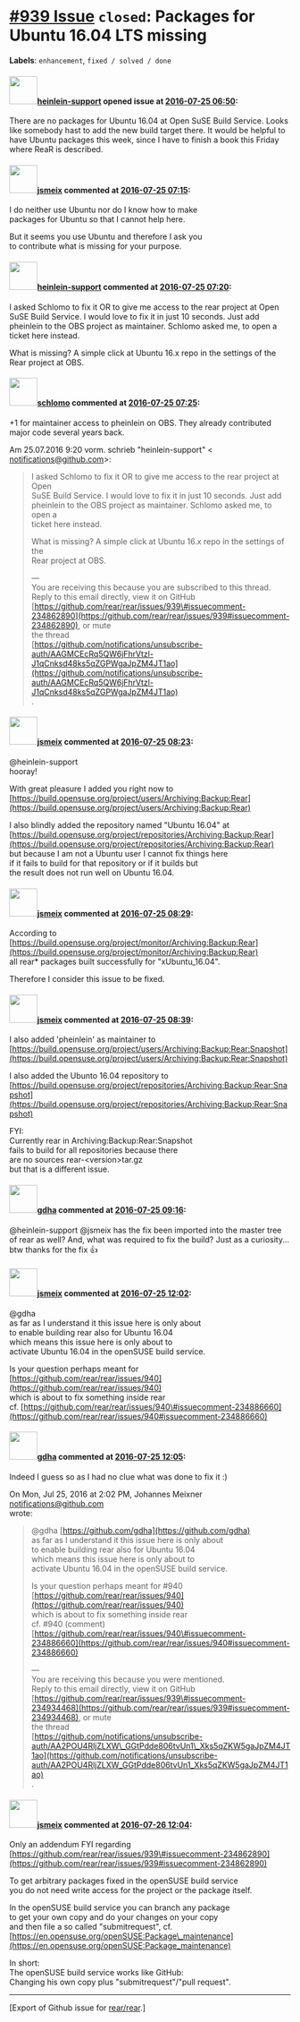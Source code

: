 [\#939 Issue](https://github.com/rear/rear/issues/939) `closed`: Packages for Ubuntu 16.04 LTS missing
======================================================================================================

**Labels**: `enhancement`, `fixed / solved / done`

#### <img src="https://avatars.githubusercontent.com/u/20636341?v=4" width="50">[heinlein-support](https://github.com/heinlein-support) opened issue at [2016-07-25 06:50](https://github.com/rear/rear/issues/939):

There are no packages for Ubuntu 16.04 at Open SuSE Build Service. Looks
like somebody hast to add the new build target there. It would be
helpful to have Ubuntu packages this week, since I have to finish a book
this Friday where ReaR is described.

#### <img src="https://avatars.githubusercontent.com/u/1788608?u=925fc54e2ce01551392622446ece427f51e2f0ce&v=4" width="50">[jsmeix](https://github.com/jsmeix) commented at [2016-07-25 07:15](https://github.com/rear/rear/issues/939#issuecomment-234861341):

I do neither use Ubuntu nor do I know how to make  
packages for Ubuntu so that I cannot help here.

But it seems you use Ubuntu and therefore I ask you  
to contribute what is missing for your purpose.

#### <img src="https://avatars.githubusercontent.com/u/20636341?v=4" width="50">[heinlein-support](https://github.com/heinlein-support) commented at [2016-07-25 07:20](https://github.com/rear/rear/issues/939#issuecomment-234862890):

I asked Schlomo to fix it OR to give me access to the rear project at
Open SuSE Build Service. I would love to fix it in just 10 seconds. Just
add pheinlein to the OBS project as maintainer. Schlomo asked me, to
open a ticket here instead.

What is missing? A simple click at Ubuntu 16.x repo in the settings of
the Rear project at OBS.

#### <img src="https://avatars.githubusercontent.com/u/101384?v=4" width="50">[schlomo](https://github.com/schlomo) commented at [2016-07-25 07:25](https://github.com/rear/rear/issues/939#issuecomment-234864123):

+1 for maintainer access to pheinlein on OBS. They already contributed  
major code several years back.

Am 25.07.2016 9:20 vorm. schrieb "heinlein-support" &lt;  
<notifications@github.com>&gt;:

> I asked Schlomo to fix it OR to give me access to the rear project at
> Open  
> SuSE Build Service. I would love to fix it in just 10 seconds. Just
> add  
> pheinlein to the OBS project as maintainer. Schlomo asked me, to open
> a  
> ticket here instead.
>
> What is missing? A simple click at Ubuntu 16.x repo in the settings of
> the  
> Rear project at OBS.
>
> —  
> You are receiving this because you are subscribed to this thread.  
> Reply to this email directly, view it on GitHub  
> [https://github.com/rear/rear/issues/939\#issuecomment-234862890](https://github.com/rear/rear/issues/939#issuecomment-234862890),
> or mute  
> the thread  
> [https://github.com/notifications/unsubscribe-auth/AAGMCEcRq5QW6jFhrVtzl-J1qCnksd48ks5qZGPWgaJpZM4JT1ao](https://github.com/notifications/unsubscribe-auth/AAGMCEcRq5QW6jFhrVtzl-J1qCnksd48ks5qZGPWgaJpZM4JT1ao)  
> .

#### <img src="https://avatars.githubusercontent.com/u/1788608?u=925fc54e2ce01551392622446ece427f51e2f0ce&v=4" width="50">[jsmeix](https://github.com/jsmeix) commented at [2016-07-25 08:23](https://github.com/rear/rear/issues/939#issuecomment-234883332):

@heinlein-support  
hooray!

With great pleasure I added you right now to  
[https://build.opensuse.org/project/users/Archiving:Backup:Rear](https://build.opensuse.org/project/users/Archiving:Backup:Rear)

I also blindly added the repository named "Ubuntu 16.04" at  
[https://build.opensuse.org/project/repositories/Archiving:Backup:Rear](https://build.opensuse.org/project/repositories/Archiving:Backup:Rear)  
but because I am not a Ubuntu user I cannot fix things here  
if it fails to build for that repository or if it builds but  
the result does not run well on Ubuntu 16.04.

#### <img src="https://avatars.githubusercontent.com/u/1788608?u=925fc54e2ce01551392622446ece427f51e2f0ce&v=4" width="50">[jsmeix](https://github.com/jsmeix) commented at [2016-07-25 08:29](https://github.com/rear/rear/issues/939#issuecomment-234885434):

According to  
[https://build.opensuse.org/project/monitor/Archiving:Backup:Rear](https://build.opensuse.org/project/monitor/Archiving:Backup:Rear)  
all rear\* packages built successfully for "xUbuntu\_16.04".

Therefore I consider this issue to be fixed.

#### <img src="https://avatars.githubusercontent.com/u/1788608?u=925fc54e2ce01551392622446ece427f51e2f0ce&v=4" width="50">[jsmeix](https://github.com/jsmeix) commented at [2016-07-25 08:39](https://github.com/rear/rear/issues/939#issuecomment-234888544):

I also added 'pheinlein' as maintainer to  
[https://build.opensuse.org/project/users/Archiving:Backup:Rear:Snapshot](https://build.opensuse.org/project/users/Archiving:Backup:Rear:Snapshot)

I also added the Ubunto 16.04 repository to  
[https://build.opensuse.org/project/repositories/Archiving:Backup:Rear:Snapshot](https://build.opensuse.org/project/repositories/Archiving:Backup:Rear:Snapshot)

FYI:  
Currently rear in Archiving:Backup:Rear:Snapshot  
fails to build for all repositories because there  
are no sources rear-&lt;version&gt;tar.gz  
but that is a different issue.

#### <img src="https://avatars.githubusercontent.com/u/888633?u=cdaeb31efcc0048d3619651aa18dd4b76e636b21&v=4" width="50">[gdha](https://github.com/gdha) commented at [2016-07-25 09:16](https://github.com/rear/rear/issues/939#issuecomment-234901102):

@heinlein-support @jsmeix has the fix been imported into the master tree
of rear as well? And, what was required to fix the build? Just as a
curiosity... btw thanks for the fix 👍

#### <img src="https://avatars.githubusercontent.com/u/1788608?u=925fc54e2ce01551392622446ece427f51e2f0ce&v=4" width="50">[jsmeix](https://github.com/jsmeix) commented at [2016-07-25 12:02](https://github.com/rear/rear/issues/939#issuecomment-234934468):

@gdha  
as far as I understand it this issue here is only about  
to enable building rear also for Ubuntu 16.04  
which means this issue here is only about to  
activate Ubuntu 16.04 in the openSUSE build service.

Is your question perhaps meant for
[https://github.com/rear/rear/issues/940](https://github.com/rear/rear/issues/940)  
which is about to fix something inside rear  
cf.
[https://github.com/rear/rear/issues/940\#issuecomment-234886660](https://github.com/rear/rear/issues/940#issuecomment-234886660)

#### <img src="https://avatars.githubusercontent.com/u/888633?u=cdaeb31efcc0048d3619651aa18dd4b76e636b21&v=4" width="50">[gdha](https://github.com/gdha) commented at [2016-07-25 12:05](https://github.com/rear/rear/issues/939#issuecomment-234935013):

Indeed I guess so as I had no clue what was done to fix it :)

On Mon, Jul 25, 2016 at 2:02 PM, Johannes Meixner
<notifications@github.com>  
wrote:

> @gdha [https://github.com/gdha](https://github.com/gdha)  
> as far as I understand it this issue here is only about  
> to enable building rear also for Ubuntu 16.04  
> which means this issue here is only about to  
> activate Ubuntu 16.04 in the openSUSE build service.
>
> Is your question perhaps meant for \#940  
> [https://github.com/rear/rear/issues/940](https://github.com/rear/rear/issues/940)  
> which is about to fix something inside rear  
> cf. \#940 (comment)  
> [https://github.com/rear/rear/issues/940\#issuecomment-234886660](https://github.com/rear/rear/issues/940#issuecomment-234886660)
>
> —  
> You are receiving this because you were mentioned.  
> Reply to this email directly, view it on GitHub  
> [https://github.com/rear/rear/issues/939\#issuecomment-234934468](https://github.com/rear/rear/issues/939#issuecomment-234934468),
> or mute  
> the thread  
> [https://github.com/notifications/unsubscribe-auth/AA2POU4RljZLXW\_GGtPdde806tvUn1\_Xks5qZKW5gaJpZM4JT1ao](https://github.com/notifications/unsubscribe-auth/AA2POU4RljZLXW_GGtPdde806tvUn1_Xks5qZKW5gaJpZM4JT1ao)  
> .

#### <img src="https://avatars.githubusercontent.com/u/1788608?u=925fc54e2ce01551392622446ece427f51e2f0ce&v=4" width="50">[jsmeix](https://github.com/jsmeix) commented at [2016-07-26 12:04](https://github.com/rear/rear/issues/939#issuecomment-235247807):

Only an addendum FYI regarding
[https://github.com/rear/rear/issues/939\#issuecomment-234862890](https://github.com/rear/rear/issues/939#issuecomment-234862890)

To get arbitrary packages fixed in the openSUSE build service  
you do not need write access for the project or the package itself.

In the openSUSE build service you can branch any package  
to get your own copy and do your changes on your copy  
and then file a so called "submitrequest", cf.  
[https://en.opensuse.org/openSUSE:Package\_maintenance](https://en.opensuse.org/openSUSE:Package_maintenance)

In short:  
The openSUSE build service works like GitHub:  
Changing his own copy plus "submitrequest"/"pull request".

------------------------------------------------------------------------

\[Export of Github issue for
[rear/rear](https://github.com/rear/rear).\]
